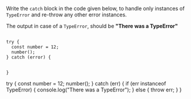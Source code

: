 Write the `catch` block
in the code given below,
to handle only instances of `TypeError`
and
re-throw any other error instances.

The output in case of a `TypeError`,
should be **"There was a TypeError"**

<codeblock type="exercise" language="javascript" testMode="fixedInput">
<code>
try {
  const number = 12;
  number();
} catch (error) {

}
</code>

<solution>
try {
  const number = 12;
  number();
} catch (err) {
  if (err instanceof TypeError) {
    console.log("There was a TypeError");
  } else {
    throw err;
  }
}
</solution>
</codeblock>
